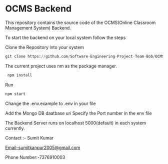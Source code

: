 # OCMS Backend

This repository contains the source code of the OCMS(Online Classroom Management System) Backend.

To start the backend on your local system follow the steps

Clone the Repository into your system
```python
git clone https://github.com/Software-Engineering-Project-Team-Bob/OCMS_Backend.git
```

The current project uses nm as the package manager.
```python
 npm install
```
Run 
```python
npm start
```

Change the .env.example to .env in your file

Add the Mongo DB daatbase uri 
Specify the Port  number in the env file 

The Backend Server runs on localhost 5000(default) in each system currently.

Contact :-
Sumit Kumar

Email-sumitkanpur2005@gmail.com

Phone Number:-7376910003
